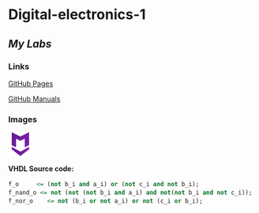 # Digital-electronics-1

## ***My Labs***

### Links
[GitHub Pages](https://pages.github.com/)

[GitHub Manuals](https://medium.com/swlh/how-to-make-the-perfect-readme-md-on-github-92ed5771c061)

### Images
![alt text](https://github.com/adam-p/markdown-here/raw/master/src/common/images/icon48.png "Logo Title Text 1")


**VHDL Source code:**

```vhdl
f_o     <= (not b_i and a_i) or (not c_i and not b_i);
f_nand_o <= not (not (not b_i and a_i) and not(not b_i and not c_i)); 
f_nor_o    <= not (b_i or not a_i) or not (c_i or b_i);
```
